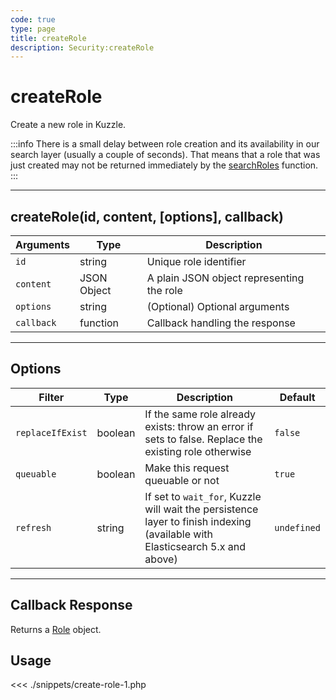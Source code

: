 ```yaml
---
code: true
type: page
title: createRole
description: Security:createRole
---
```


# createRole

Create a new role in Kuzzle.

:::info
There is a small delay between role creation and its availability in our search layer (usually a couple of seconds).
That means that a role that was just created may not be returned immediately by the [searchRoles](/sdk/php/3/core-classes/security/search-roles) function.
:::

---

## createRole(id, content, [options], callback)

| Arguments  | Type        | Description                               |
| ---------- | ----------- | ----------------------------------------- |
| `id`       | string      | Unique role identifier                    |
| `content`  | JSON Object | A plain JSON object representing the role |
| `options`  | string      | (Optional) Optional arguments             |
| `callback` | function    | Callback handling the response            |

---

## Options

| Filter           | Type    | Description                                                                                                                  | Default     |
| ---------------- | ------- | ---------------------------------------------------------------------------------------------------------------------------- | ----------- |
| `replaceIfExist` | boolean | If the same role already exists: throw an error if sets to false. Replace the existing role otherwise                        | `false`     |
| `queuable`       | boolean | Make this request queuable or not                                                                                            | `true`      |
| `refresh`        | string  | If set to `wait_for`, Kuzzle will wait the persistence layer to finish indexing (available with Elasticsearch 5.x and above) | `undefined` |

---

## Callback Response

Returns a [Role](/sdk/php/3/core-classes/role) object.

## Usage

<<< ./snippets/create-role-1.php
